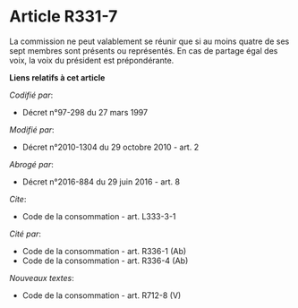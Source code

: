 # Article R331-7

La commission ne peut valablement se réunir que si au moins quatre de ses sept membres sont présents ou représentés. En cas
de partage égal des voix, la voix du président est prépondérante.

**Liens relatifs à cet article**

_Codifié par_:

  - Décret n°97-298 du 27 mars 1997

_Modifié par_:

  - Décret n°2010-1304 du 29 octobre 2010 - art. 2

_Abrogé par_:

  - Décret n°2016-884 du 29 juin 2016 - art. 8

_Cite_:

  - Code de la consommation - art. L333-3-1

_Cité par_:

  - Code de la consommation - art. R336-1 (Ab)
  - Code de la consommation - art. R336-4 (Ab)

_Nouveaux textes_:

  - Code de la consommation - art. R712-8 (V)
